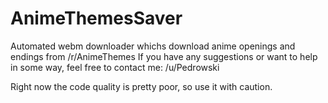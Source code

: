 # AnimeThemesSaver
Automated webm downloader whichs download anime openings and endings from /r/AnimeThemes
If you have any suggestions or want to help in some way, feel free to contact me: /u/Pedrowski

Right now the code quality is pretty poor, so use it with caution.
